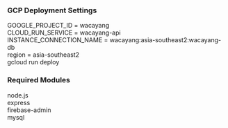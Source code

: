 ### GCP Deployment Settings
GOOGLE_PROJECT_ID = wacayang <br/>
CLOUD_RUN_SERVICE = wacayang-api <br/>
INSTANCE_CONNECTION_NAME = wacayang:asia-southeast2:wacayang-db <br/>
region = asia-southeast2 <br/>
gcloud run deploy

### Required Modules
node.js <br/>
express <br/>
firebase-admin <br/>
mysql
